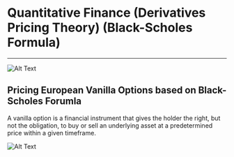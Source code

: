 
# Quantitative Finance (Derivatives Pricing Theory) (Black-Scholes Formula)
<hr>

![Alt Text](http://news.efinancialcareers.com/binaries/content/gallery/efinancial-careers/articles/2018/07/GettyImages-519161720.jpg)

<h2> Pricing European Vanilla Options based on Black-Scholes Forumla </h2>
<p> A vanilla option is a financial instrument that gives the holder the right, but not the 
obligation, to buy or sell an underlying asset at a predetermined price within a given timeframe. </p>

![Alt Text](https://derattizzazione.info/photos/44e8d59db100e7d0f16ea6f128d93242.png)
